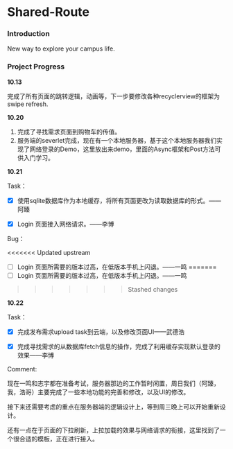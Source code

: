 # Shared-Route

### Introduction

New way to explore your campus life.

### Project Progress

**10.13**

完成了所有页面的跳转逻辑，动画等，下一步要修改各种recyclerview的框架为swipe refresh.

**10.20**

1. 完成了寻找需求页面到购物车的传值。
2. 服务端的severlet完成，现在有一个本地服务器，基于这个本地服务器我们实现了网络登录的Demo，这里放出来demo，里面的Async框架和Post方法可供入门学习。


**10.21**

Task：

- [x] 使用sqlite数据库作为本地缓存，将所有页面更改为读取数据库的形式。——阿臻


- [x] Login 页面接入网络请求。——李博


Bug：

<<<<<<< Updated upstream
- [ ] Login 页面所需要的版本过高，在低版本手机上闪退。——一鸣​
=======
- [ ] Login 页面所需要的版本过高，在低版本手机上闪退。——一鸣
>>>>>>> Stashed changes


**10.22**

Task：

- [x] 完成发布需求upload task到云端，以及修改页面UI——武德浩
- [x] 完成寻找需求的从数据库fetch信息的操作，完成了利用缓存实现默认登录的效果——李博


Comment:

现在一鸣和志宇都在准备考试，服务器那边的工作暂时闲置，周日我们（阿臻，我，浩哥）主要完成了一些本地功能的完善和修改，以及UI的修改。

接下来还需要考虑的重点在服务器端的逻辑设计上，等到周三晚上可以开始重新设计。

还有一点在于页面的下拉刷新，上拉加载的效果与网络请求的衔接，这里找到了一个很合适的模板，正在进行接入。













